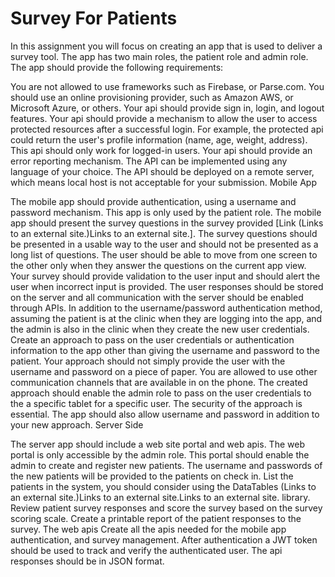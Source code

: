 # Survey For Patients
In this assignment you will focus on creating an app that is used to deliver a survey tool. The app has two main roles, the patient role and admin role. The app should provide the following requirements: 

You are not allowed to use frameworks such as Firebase, or Parse.com. 
You should use an online provisioning provider, such as Amazon AWS, or Microsoft Azure, or others.
Your api should provide sign in, login, and logout features.
Your api should provide a mechanism to allow the user to access protected resources after a successful login. For example, the protected api could return the user's profile information (name, age, weight, address). This api should only work for logged-in users.
Your api should provide an error reporting mechanism.
The API can be implemented using any language of your choice. 
The API should be deployed on a remote server, which means local host is not acceptable for your submission.
Mobile App

The mobile app should provide authentication, using a username and password mechanism. This app is only used by the patient role.
The mobile app should present the survey questions in the survey provided [Link (Links to an external site.)Links to an external site.]. The survey questions should be presented in a usable way to the user and should not be presented as a long list of questions. The user should be able to move from one screen to the other only when they answer the questions on the current app view. Your survey should provide validation to the user input and should alert the user when incorrect input is provided.
The user responses should be stored on the server and all communication with the server should be enabled through APIs.
In addition to the username/password authentication method, assuming the patient is at the clinic when they are logging into the app, and the admin is also in the clinic when they create the new user credentials.
Create an approach to pass on the user credentials or authentication information to the app other than giving the username and password to the patient. Your approach should not simply provide the user with the username and password on a piece of paper. You are allowed to use other communication channels that are available in on the phone.
The created approach should enable the admin role to pass on the user credentials to the a specific tablet for a specific user. The security of the approach is essential.
The app should also allow username and password in addition to your new approach.
Server Side

The server app should include a web site portal and web apis.
The web portal is only accessible by the admin role.
This portal should enable the admin to create and register new patients. The username and passwords of the new patients will be provided to the patients on check in.
List the patients in the system, you should consider using the DataTables (Links to an external site.)Links to an external site.Links to an external site. library.
Review patient survey responses and score the survey based on the survey scoring scale.
Create a printable report of the patient responses to the survey.
The web apis
Create all the apis needed for the mobile app authentication, and survey management. 
After authentication a JWT token should be used to track and verify the authenticated user.
The api responses should be in JSON format.
